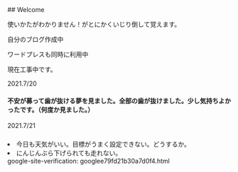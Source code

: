 <meta name="google-site-verification" content="tQGwmktjW1w-gKuPF7mYbIZdiE9Bw_KZj8tHcro6qo0" />
## Welcome

使いかたがわかりません！がとにかくいじり倒して覚えます。

自分のブログ作成中

ワードプレスも同時に利用中

現在工事中です。

2021.7/20
#### 不安が募って歯が抜ける夢を見ました。全部の歯が抜けました。少し気持ちよかったです。（何度か見ました。）

2021.7/21
### <din>
  <li>今日も天気がいい。目標がうまく設定できない。どうするか。</li><li>にんじんぶら下げられても走れない。</li></div>
google-site-verification: googlee79fd21b30a7d0f4.html
